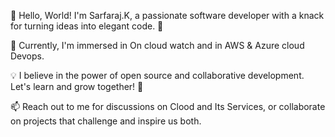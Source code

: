 👋 Hello, World! I'm Sarfaraj.K, a passionate software developer with a knack for turning ideas into elegant code. 🚀

🔧 Currently, I'm immersed in On cloud watch and in AWS & Azure cloud Devops.

💡 I believe in the power of open source and collaborative development. Let's learn and grow together! 🌱

📫 Reach out to me for discussions on Clood and Its Services, or collaborate on projects that challenge and inspire us both.


